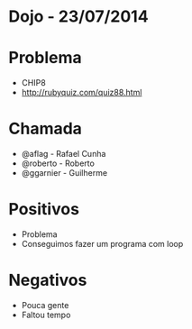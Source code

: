 # Dojo - 23/07/2014

Problema
========

- CHIP8
- http://rubyquiz.com/quiz88.html

Chamada
========

- @aflag - Rafael Cunha
- @roberto - Roberto
- @ggarnier - Guilherme

Positivos
=========

- Problema
- Conseguimos fazer um programa com loop

Negativos
=========

- Pouca gente
- Faltou tempo
